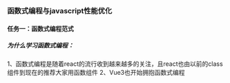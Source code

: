 ### 函数式编程与javascript性能优化

#### 任务一：函数式编程范式

##### 为什么学习函数式编程：
  1、函数式编程是随着react的流行收到越来越多的关注，且react也由以前的class组件到现在的推荐大家用函数组件
  2、Vue3也开始拥抱函数式编程

